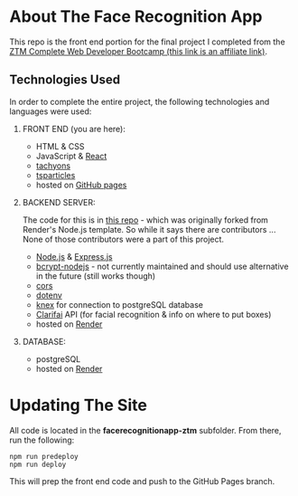 # About The Face Recognition App

This repo is the front end portion for the final project I completed from the [ZTM Complete Web Developer Bootcamp (this link is an affiliate link)](https://academy.zerotomastery.io/a/aff_jcfsdgcx/external?affcode=441520_5cipxkgo).

## Technologies Used

In order to complete the entire project, the following technologies and languages were used:

1. FRONT END (you are here):

    - HTML & CSS
    - JavaScript & [React](https://reactjs.org/)
    - [tachyons](https://tachyons.io/)
    - [tsparticles](https://particles.js.org/)
    - hosted on [GitHub pages](https://docs.github.com/en/pages/getting-started-with-github-pages/configuring-a-publishing-source-for-your-github-pages-site)


2. BACKEND SERVER:

    The code for this is in [this repo](https://github.com/ProsperousHeart/smart-brain-ZTM-render/tree/ZTM) - which was originally forked from Render's Node.js template. So while it says there are contributors ... None of those contributors were a part of this project.

    - [Node.js](https://nodejs.org/) & [Express.js](https://expressjs.com/)
    - [bcrypt-nodejs](https://www.npmjs.com/package/bcrypt-nodejs) - not currently maintained and should use alternative in the future (still works though)
    - [cors](https://www.npmjs.com/package/cors)
    - [dotenv](https://www.npmjs.com/package/dotenv)
    - [knex](https://knexjs.org/) for connection to postgreSQL database
    - [Clarifai](https://clarifai.com/) API (for facial recognition & info on where to put boxes)
    - hosted on [Render](https://render.com/docs/deploy-node-express-app)


3. DATABASE:

    - postgreSQL
    - hosted on [Render](https://render.com/docs/databases)


# Updating The Site

All code is located in the **facerecognitionapp-ztm** subfolder. From there, run the following:

```
npm run predeploy
npm run deploy
```

This will prep the front end code and push to the GitHub Pages branch.
